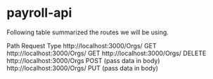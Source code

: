 # payroll-api

Following table summarized the routes we will be using.

Path								Request Type
http://localhost:3000/Orgs/			GET
http://localhost:3000/Orgs/<did>	GET
http://localhost:3000/Orgs/<did>	DELETE
http://localhost:3000/Orgs			POST (pass data in body)
http://localhost:3000/Orgs/<did>	PUT (pass data in body)